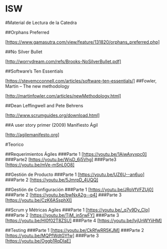 # ISW
#Material de Lectura de la Catedra

##Orphans Preferred

[https://www.gamasutra.com/view/feature/131820/orphans_preferred.php]

##No Silver Bullet 

[http://worrydream.com/refs/Brooks-NoSilverBullet.pdf]

##Software’s Ten Essentials 

[https://stevemcconnell.com/articles/software-ten-essentials/]
##Fowler, Martin – The new methodology

[http://martinfowler.com/articles/newMethodology.html]

##Dean Leffingwell and Pete Behrens

[http://www.scrumguides.org/download.html]   

##A user story primer (2009) Manifiesto Ágil 

[http://agilemanifesto.org]

#Teorico

##Requerimientos Ágiles
###Parte 1
[https://youtu.be/1AiwAxyxpc0]
###Parte2
[https://youtu.be/WisD_6j5Vhg]
###Parte3 
[https://youtu.be/mVe-mSnL0O8]


##Gestión de Producto 
###Parte 1
[https://youtu.be/UZ6U--an6uo] 
###Parte 2
[https://youtu.be/5JmrpD_4UQQ]

##Gestión de Configuración
###Parte 1
[https://youtu.be/JRoVfVFZUj0]
###Parte 2
[https://youtu.be/bwNxA2g--q4]
###Parte 3
[https://youtu.be/CzK6ASsphXI]

##Scrum y Métricas Agiles
###Parte 1
[https://youtu.be/_q7y9Dy_Clo]
###Parte 2
[https://youtu.be/TjM_jn5rwFY]
###Parte 3
[https://youtu.be/HI0f02T8ZSU]
###Parte 4
[https://youtu.be/lvjUnWYiiHM]

##Testing
###Parte 1
[https://youtu.be/CkRfwRR5KJM]
###Parte 2
[https://youtu.be/MQPfWdtGYfw] 
###Parte 3
[https://youtu.be/Oggb1RqDIaE]
